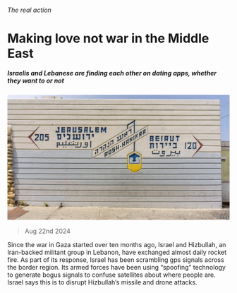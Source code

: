 ###### The real action

# Making love not war in the Middle East 

##### Israelis and Lebanese are finding each other on dating apps, whether they want to or not 

![image](images/20240824_MAP506.jpg) 

> Aug 22nd 2024 

Since the war in Gaza started over ten months ago, Israel and Hizbullah, an Iran-backed militant group in Lebanon, have exchanged almost daily rocket fire. As part of its response, Israel has been scrambling gps signals across the border region. Its armed forces have been using “spoofing” technology to generate bogus signals to confuse satellites about where people are. Israel says this is to disrupt Hizbullah’s missile and drone attacks.

